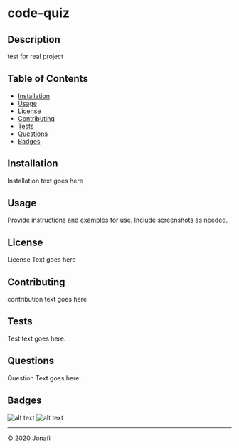 
  # code-quiz

  ## Description 

  test for real project


  ## Table of Contents

  * [Installation](#installation)
  * [Usage](#usage)
  * [License](#license)
  * [Contributing](#contributing)
  * [Tests](#tests)
  * [Questions](#questions)
  * [Badges](#badges)


  ## Installation

  Installation text goes here


  ## Usage 

  Provide instructions and examples for use. Include screenshots as needed. 


  ## License

  License Text goes here


  ## Contributing

  contribution text goes here

  ## Tests

  Test text goes here.

  ## Questions

  Question Text goes here.

  ## Badges

  ![alt text](https://img.shields.io/github/languages/top/jonafi/code-quiz "Top Language Used")
  ![alt text](https://img.shields.io/github/license/jonafi/code-quiz.svg "License")



  ---
  © 2020 Jonafi
  